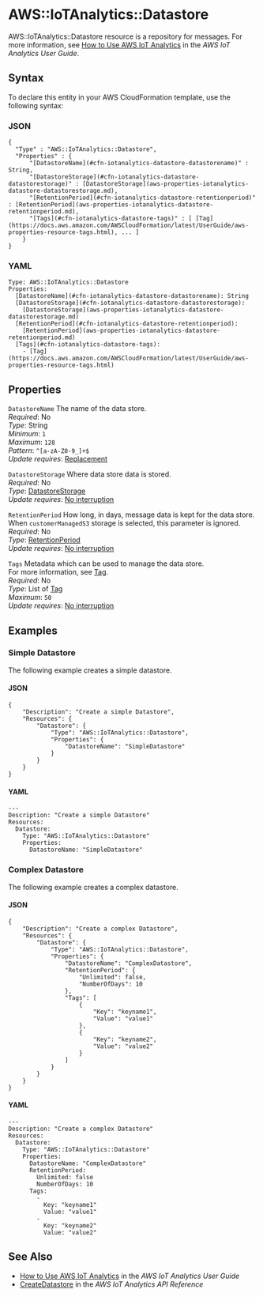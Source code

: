 # AWS::IoTAnalytics::Datastore<a name="aws-resource-iotanalytics-datastore"></a>

AWS::IoTAnalytics::Datastore resource is a repository for messages\. For more information, see [ How to Use AWS IoT Analytics](https://docs.aws.amazon.com/iotanalytics/latest/userguide/welcome.html#aws-iot-analytics-how) in the *AWS IoT Analytics User Guide*\. 

## Syntax<a name="aws-resource-iotanalytics-datastore-syntax"></a>

To declare this entity in your AWS CloudFormation template, use the following syntax:

### JSON<a name="aws-resource-iotanalytics-datastore-syntax.json"></a>

```
{
  "Type" : "AWS::IoTAnalytics::Datastore",
  "Properties" : {
      "[DatastoreName](#cfn-iotanalytics-datastore-datastorename)" : String,
      "[DatastoreStorage](#cfn-iotanalytics-datastore-datastorestorage)" : [DatastoreStorage](aws-properties-iotanalytics-datastore-datastorestorage.md),
      "[RetentionPeriod](#cfn-iotanalytics-datastore-retentionperiod)" : [RetentionPeriod](aws-properties-iotanalytics-datastore-retentionperiod.md),
      "[Tags](#cfn-iotanalytics-datastore-tags)" : [ [Tag](https://docs.aws.amazon.com/AWSCloudFormation/latest/UserGuide/aws-properties-resource-tags.html), ... ]
    }
}
```

### YAML<a name="aws-resource-iotanalytics-datastore-syntax.yaml"></a>

```
Type: AWS::IoTAnalytics::Datastore
Properties: 
  [DatastoreName](#cfn-iotanalytics-datastore-datastorename): String
  [DatastoreStorage](#cfn-iotanalytics-datastore-datastorestorage): 
    [DatastoreStorage](aws-properties-iotanalytics-datastore-datastorestorage.md)
  [RetentionPeriod](#cfn-iotanalytics-datastore-retentionperiod): 
    [RetentionPeriod](aws-properties-iotanalytics-datastore-retentionperiod.md)
  [Tags](#cfn-iotanalytics-datastore-tags): 
    - [Tag](https://docs.aws.amazon.com/AWSCloudFormation/latest/UserGuide/aws-properties-resource-tags.html)
```

## Properties<a name="aws-resource-iotanalytics-datastore-properties"></a>

`DatastoreName`  <a name="cfn-iotanalytics-datastore-datastorename"></a>
The name of the data store\.  
*Required*: No  
*Type*: String  
*Minimum*: `1`  
*Maximum*: `128`  
*Pattern*: `^[a-zA-Z0-9_]+$`  
*Update requires*: [Replacement](https://docs.aws.amazon.com/AWSCloudFormation/latest/UserGuide/using-cfn-updating-stacks-update-behaviors.html#update-replacement)

`DatastoreStorage`  <a name="cfn-iotanalytics-datastore-datastorestorage"></a>
Where data store data is stored\.  
*Required*: No  
*Type*: [DatastoreStorage](aws-properties-iotanalytics-datastore-datastorestorage.md)  
*Update requires*: [No interruption](https://docs.aws.amazon.com/AWSCloudFormation/latest/UserGuide/using-cfn-updating-stacks-update-behaviors.html#update-no-interrupt)

`RetentionPeriod`  <a name="cfn-iotanalytics-datastore-retentionperiod"></a>
How long, in days, message data is kept for the data store\. When `customerManagedS3` storage is selected, this parameter is ignored\.  
*Required*: No  
*Type*: [RetentionPeriod](aws-properties-iotanalytics-datastore-retentionperiod.md)  
*Update requires*: [No interruption](https://docs.aws.amazon.com/AWSCloudFormation/latest/UserGuide/using-cfn-updating-stacks-update-behaviors.html#update-no-interrupt)

`Tags`  <a name="cfn-iotanalytics-datastore-tags"></a>
Metadata which can be used to manage the data store\.  
For more information, see [Tag](https://docs.aws.amazon.com/AWSCloudFormation/latest/UserGuide/aws-properties-resource-tags.html)\.  
*Required*: No  
*Type*: List of [Tag](https://docs.aws.amazon.com/AWSCloudFormation/latest/UserGuide/aws-properties-resource-tags.html)  
*Maximum*: `50`  
*Update requires*: [No interruption](https://docs.aws.amazon.com/AWSCloudFormation/latest/UserGuide/using-cfn-updating-stacks-update-behaviors.html#update-no-interrupt)

## Examples<a name="aws-resource-iotanalytics-datastore--examples"></a>

### Simple Datastore<a name="aws-resource-iotanalytics-datastore--examples--Simple_Datastore"></a>

The following example creates a simple datastore\.

#### JSON<a name="aws-resource-iotanalytics-datastore--examples--Simple_Datastore--json"></a>

```
{
    "Description": "Create a simple Datastore",
    "Resources": {
        "Datastore": {
            "Type": "AWS::IoTAnalytics::Datastore",
            "Properties": {
                "DatastoreName": "SimpleDatastore"
            }
        }
    }
}
```

#### YAML<a name="aws-resource-iotanalytics-datastore--examples--Simple_Datastore--yaml"></a>

```
---
Description: "Create a simple Datastore"
Resources:
  Datastore:
    Type: "AWS::IoTAnalytics::Datastore"
    Properties:
      DatastoreName: "SimpleDatastore"
```

### Complex Datastore<a name="aws-resource-iotanalytics-datastore--examples--Complex_Datastore"></a>

The following example creates a complex datastore\.

#### JSON<a name="aws-resource-iotanalytics-datastore--examples--Complex_Datastore--json"></a>

```
{
    "Description": "Create a complex Datastore",
    "Resources": {
        "Datastore": {
            "Type": "AWS::IoTAnalytics::Datastore",
            "Properties": {
                "DatastoreName": "ComplexDatastore",
                "RetentionPeriod": {
                    "Unlimited": false,
                    "NumberOfDays": 10
                },
                "Tags": [
                    {
                        "Key": "keyname1",
                        "Value": "value1"
                    },
                    {
                        "Key": "keyname2",
                        "Value": "value2"
                    }
                ]
            }
        }
    }
}
```

#### YAML<a name="aws-resource-iotanalytics-datastore--examples--Complex_Datastore--yaml"></a>

```
---
Description: "Create a complex Datastore"
Resources:
  Datastore:
    Type: "AWS::IoTAnalytics::Datastore"
    Properties:
      DatastoreName: "ComplexDatastore"
      RetentionPeriod:
        Unlimited: false
        NumberOfDays: 10
      Tags:
        -
          Key: "keyname1"
          Value: "value1"
        -
          Key: "keyname2"
          Value: "value2"
```

## See Also<a name="aws-resource-iotanalytics-datastore--seealso"></a>
+  [How to Use AWS IoT Analytics](https://docs.aws.amazon.com/iotanalytics/latest/userguide/welcome.html#aws-iot-analytics-how) in the *AWS IoT Analytics User Guide* 
+  [CreateDatastore](https://docs.aws.amazon.com/iotanalytics/latest/APIReference/API_CreateDatastore.html) in the *AWS IoT Analytics API Reference* 